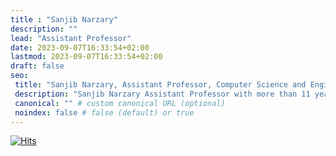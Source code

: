 ```yaml
---
title : "Sanjib Narzary"
description: ""
lead: "Assistant Professor"
date: 2023-09-07T16:33:54+02:00
lastmod: 2023-09-07T16:33:54+02:00
draft: false
seo:
 title: "Sanjib Narzary, Assistant Professor, Computer Science and Engineering, CIT Kokrajhar" # custom title (optional)
 description: "Sanjib Narzary Assistant Professor with more than 11 years of experiences in teaching Computer Science and Engineering subjects at CIT Kokrajhar" # custom description (recommended)
 canonical: "" # custom canonical URL (optional)
 noindex: false # false (default) or true
---
```


[![Hits](https://hits.sh/github.com/silentsoft/hits.svg)](https://hits.sh/github.com/silentsoft/hits/)
